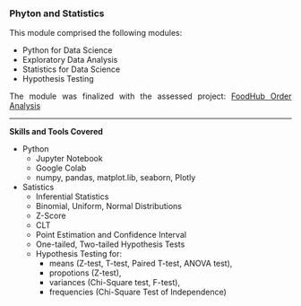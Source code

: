 ### Phyton and Statistics

<p align='justify'>
  This module comprised the following modules:
</p>

- Python for Data Science
- Exploratory Data Analysis
- Statistics for Data Science
- Hypothesis Testing

<p align='justify'>
The module was finalized with the assessed project: 
<a href='https://github.com/Gr3Fin/DA_projects/tree/main/FoodHub_Order_Analysis'>FoodHub Order Analysis</a>
</p>

---
**Skills and Tools Covered**
- Python
  - Jupyter Notebook
  - Google Colab
  - numpy, pandas, matplot.lib, seaborn, Plotly
- Satistics
  - Inferential Statistics
  - Binomial, Uniform, Normal Distributions
  - Z-Score
  - CLT
  - Point Estimation and Confidence Interval
  - One-tailed, Two-tailed Hypothesis Tests
  - Hypothesis Testing for:
    - means (Z-test, T-test, Paired T-test, ANOVA test),
    - propotions (Z-test),
    - variances (Chi-Square test, F-test),
    - frequencies (Chi-Square Test of Independence)
